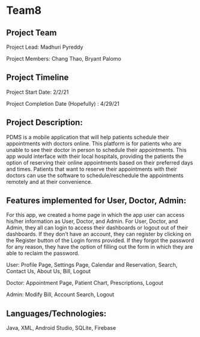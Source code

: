 # Team8

## Project Team 
Project Lead: Madhuri Pyreddy 

Project Members: Chang Thao, Bryant Palomo

## Project Timeline 
Project Start Date: 2/2/21

Project Completion Date (Hopefully) : 4/29/21

## Project Description: 

PDMS is a mobile application that will help patients schedule their appointments with doctors online. This platform is for patients who are unable to see their doctor in person to schedule their appointments. This app would interface with their local hospitals, providing the patients the option of reserving their online appointments based on their preferred days and times. Patients that want to reserve their appointments with their doctors can use the software to schedule/reschedule the appointments remotely and at their convenience. 


## Features implemented for User, Doctor, Admin: 

 For this app, we created a home page in which the app user can access his/her information as User, Doctor, and Admin. For User, Doctor, and Admin, they all can login to access their dashboards or logout out of their dashboards. If they don’t have an account, they can register by clicking on the Register button of the Login forms provided. If they forgot the password for any reason, they have the option of filling out the form in which they are able to reclaim the password. 

User: Profile Page, Settings Page, Calendar and Reservation, Search, Contact Us, About Us, Bill, Logout 

Doctor: Appointment Page, Patient Chart, Prescriptions, Logout

Admin: Modify Bill, Account Search, Logout

## Languages/Technologies: 

Java, XML, Android Studio, SQLite, Firebase
